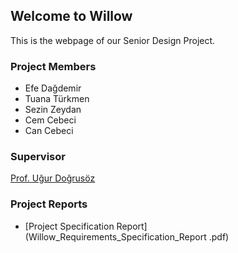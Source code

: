 ## Welcome to Willow

This is the webpage of our Senior Design Project. 

### Project Members

- Efe Dağdemir
- Tuana Türkmen
- Sezin Zeydan
- Cem Cebeci
- Can Cebeci

### Supervisor

[Prof. Uğur Doğrusöz](http://www.cs.bilkent.edu.tr/~ugur/)

### Project Reports

- [Project Specification Report](Willow_Requirements_Specification_Report .pdf)
